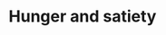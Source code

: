 ---
annotations:
- id: CL:0002279
  parent: native cell
  type: Cell Type Ontology
  value: type L enteroendocrine cell
- id: CL:1000222
  parent: animal cell
  type: Cell Type Ontology
  value: stomach neuroendocrine cell
- id: CL:0000136
  parent: native cell
  type: Cell Type Ontology
  value: fat cell
- id: PW:0000539
  parent: regulatory pathway
  type: Pathway Ontology
  value: ghrelin system pathway
- id: CL:0000540
  parent: animal cell
  type: Cell Type Ontology
  value: neuron
- id: CL:0005018
  parent: native cell
  type: Cell Type Ontology
  value: ghrelin secreting cell
- id: PW:0000003
  parent: signaling pathway
  type: Pathway Ontology
  value: signaling pathway
- id: CL:0000584
  parent: native cell
  type: Cell Type Ontology
  value: enterocyte
- id: PW:0000365
  parent: regulatory pathway
  type: Pathway Ontology
  value: melanocortin system pathway
authors:
- Eweitz
citedin: ''
communities: []
description: Effect of gut hormones on brain signaling that controls food intake.  Based
  on Figure 1 in https://www.ncbi.nlm.nih.gov/pmc/articles/PMC9959457/.
last-edited: 2024-03-16
ndex: null
organisms:
- Homo sapiens
redirect_from:
- /index.php/Pathway:WP5445
- /instance/WP5445
- /instance/WP5445_r129193
revision: r129193
schema-jsonld:
- '@context': https://schema.org/
  '@id': https://wikipathways.github.io/pathways/WP5445.html
  '@type': Dataset
  creator:
    '@type': Organization
    name: WikiPathways
  description: Effect of gut hormones on brain signaling that controls food intake.  Based
    on Figure 1 in https://www.ncbi.nlm.nih.gov/pmc/articles/PMC9959457/.
  keywords:
  - AGRP
  - GCG
  - GHRL
  - GLP-1
  - Ghrelin
  - LEP
  - Leptin
  - MC4R
  - NPY
  - POMC
  - PYY
  license: CC0
  name: Hunger and satiety
seo: CreativeWork
title: Hunger and satiety
wpid: WP5445
---
